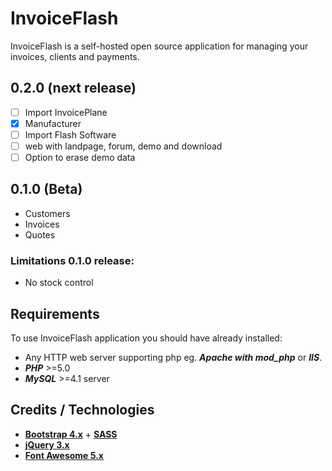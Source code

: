 # InvoiceFlash 

InvoiceFlash is a self-hosted open source application for managing your invoices, clients and payments.

## 0.2.0 (next release)

- [ ] Import InvoicePlane
- [x] Manufacturer
- [ ] Import Flash Software
- [ ] web with landpage, forum, demo and download
- [ ] Option to erase demo data

## 0.1.0 (Beta)
- Customers
- Invoices
- Quotes

### Limitations 0.1.0 release:
- No stock control

## Requirements
To use InvoiceFlash application you should have already installed:

*   Any HTTP web server supporting php eg. _**Apache with mod_php**_ or _**IIS**_.
*   **_PHP_** >=5.0 
*   **_MySQL_** >=4.1 server 

## Credits / Technologies

*   **[Bootstrap 4.x](https://getbootstrap.com)** + **[SASS](http://sass-lang.com)**
*   **[jQuery 3.x](https://jquery.com/)**
*   **[Font Awesome 5.x](https://fontawesome.com/)**


